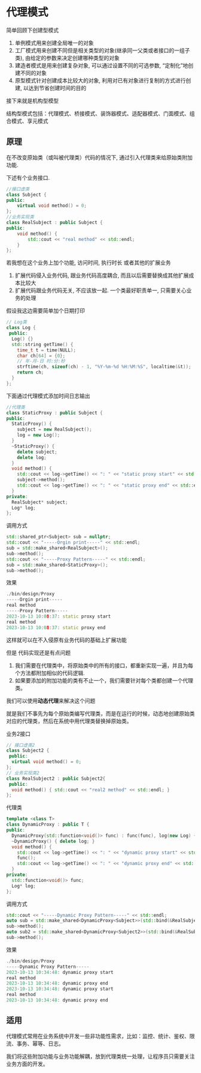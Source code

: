<!--
 * @Description: 
 * @version: 
 * @Author: 莫邪
 * @Date: 2023-10-13 10:41:27
 * @LastEditors: 莫邪
 * @LastEditTime: 2023-10-13 10:41:28
-->
# 代理模式

简单回顾下创建型模式

1. 单例模式用来创建全局唯一的对象
2. 工厂模式用来创建不同但是相关类型的对象(继承同一父类或者接口的一组子类), 由给定的参数来决定创建哪种类型的对象
3. 建造者模式是用来创建复杂对象, 可以通过设置不同的可选参数, “定制化”地创建不同的对象
4. 原型模式针对创建成本比较大的对象, 利用对已有对象进行复制的方式进行创建, 以达到节省创建时间的目的

接下来就是机构型模型

结构型模式包括：代理模式、桥接模式、装饰器模式、适配器模式、门面模式、组合模式、享元模式

## 原理

在不改变原始类（或叫被代理类）代码的情况下, 通过引入代理类来给原始类附加功能.

下述有个业务接口.

```cpp
//接口虚类
class Subject {
public:
    virtual void method() = 0;
};
//业务实现类
class RealSubject : public Subject {
public:
    void method() {
        std::cout << "real method" << std::endl;
    }
};
```

若我想在这个业务上加个功能, 访问时间, 执行时长 或者其他的扩展业务

1. 扩展代码侵入业务代码, 跟业务代码高度耦合, 而且以后需要替换成其他扩展成本比较大
2. 扩展代码跟业务代码无关, 不应该放一起. 一个类最好职责单一, 只需要关心业务的处理

假设我这边需要简单加个日期打印

```cpp
// Log类
class Log {
 public:
  Log() {}
  std::string getTime() {
    time_t t = time(NULL);
    char ch[64] = {0};
    // 年-月-日 时:分:秒
    strftime(ch, sizeof(ch) - 1, "%Y-%m-%d %H:%M:%S", localtime(&t));
    return ch;
  }
};
```

下面通过代理模式添加时间日志输出

```cpp
//代理类
class StaticProxy : public Subject {
public:
  StaticProxy() {
    subject = new RealSubject();
    log = new Log();
  }
  ~StaticProxy() {
    delete subject;
    delete log;
  }
  void method() {
    std::cout << log->getTime() << ": " << "static proxy start" << std::endl;
    subject->method();
    std::cout << log->getTime() << ": " << "static proxy end" << std::endl;
  }
private:
  RealSubject* subject;
  Log* log;
};
```

调用方式

```cpp
std::shared_ptr<Subject> sub = nullptr;
std::cout << "-----Orgin print-----" << std::endl;
sub = std::make_shared<RealSubject>();
sub->method();
std::cout << "-----Proxy Pattern-----" << std::endl;
sub = std::make_shared<StaticProxy>();
sub->method();
```

效果

```cpp
./bin/design/Proxy
-----Orgin print-----
real method
-----Proxy Pattern-----
2023-10-13 10:08:37: static proxy start
real method
2023-10-13 10:08:37: static proxy end
```

这样就可以在不入侵原有业务代码的基础上扩展功能

但是 代码实现还是有点问题

1. 我们需要在代理类中，将原始类中的所有的接口，都重新实现一遍，并且为每个方法都附加相似的代码逻辑. 
2. 如果要添加的附加功能的类有不止一个，我们需要针对每个类都创建一个代理类。

我们可以使用**动态代理**来解决这个问题

就是我们不事先为每个原始类编写代理类，而是在运行的时候，动态地创建原始类对应的代理类，然后在系统中用代理类替换掉原始类。

业务2接口

```cpp
// 接口虚类2
class Subject2 {
 public:
  virtual void method() = 0;
};
// 业务实现类2
class RealSubject2 : public Subject2{
 public:
  void method() { std::cout << "real2 method" << std::endl; }
};
```

代理类

```cpp
template <class T>
class DynamicProxy : public T {
public:
  DynamicProxy(std::function<void()> func) : func(func), log(new Log) {}
  ~DynamicProxy() { delete log; }
  void method() {
    std::cout << log->getTime() << ": " << "dynamic proxy start" << std::endl;
    func();
    std::cout << log->getTime() << ": " << "dynamic proxy end" << std::endl;
  }
private:
  std::function<void()> func;
  Log* log;
};
```

调用方式

```cpp
std::cout << "-----Dynamic Proxy Pattern-----" << std::endl;
auto sub = std::make_shared<DynamicProxy<Subject>>(std::bind(&RealSubject::method, RealSubject()));
sub->method();
auto sub2 = std::make_shared<DynamicProxy<Subject2>>(std::bind(&RealSubject2::method, RealSubject2()));
sub->method();
```

效果

```cpp
./bin/design/Proxy
-----Dynamic Proxy Pattern-----
2023-10-13 10:34:48: dynamic proxy start
real method
2023-10-13 10:34:48: dynamic proxy end
2023-10-13 10:34:48: dynamic proxy start
real method
2023-10-13 10:34:48: dynamic proxy end
```

## 适用

代理模式常用在业务系统中开发一些非功能性需求，比如：监控、统计、鉴权、限流、事务、幂等、日志。

我们将这些附加功能与业务功能解耦，放到代理类统一处理，让程序员只需要关注业务方面的开发。